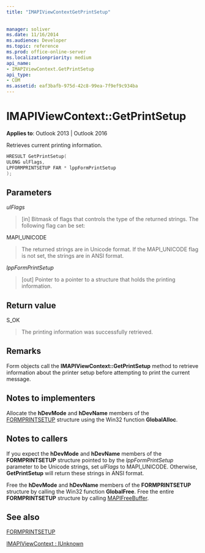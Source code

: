 ```yaml
---
title: "IMAPIViewContextGetPrintSetup"
 
 
manager: soliver
ms.date: 11/16/2014
ms.audience: Developer
ms.topic: reference
ms.prod: office-online-server
ms.localizationpriority: medium
api_name:
- IMAPIViewContext.GetPrintSetup
api_type:
- COM
ms.assetid: eaf3bafb-975d-42c8-99ea-7f9ef9c934ba
---
```


# IMAPIViewContext::GetPrintSetup

  
  
**Applies to**: Outlook 2013 | Outlook 2016 
  
Retrieves current printing information.
  
```cpp
HRESULT GetPrintSetup(
ULONG ulFlags,
LPFORMPRINTSETUP FAR * lppFormPrintSetup
);
```

## Parameters

 _ulFlags_
  
> [in] Bitmask of flags that controls the type of the returned strings. The following flag can be set:
    
MAPI_UNICODE 
  
> The returned strings are in Unicode format. If the MAPI_UNICODE flag is not set, the strings are in ANSI format.
    
 _lppFormPrintSetup_
  
> [out] Pointer to a pointer to a structure that holds the printing information.
    
## Return value

S_OK 
  
> The printing information was successfully retrieved.
    
## Remarks

Form objects call the **IMAPIViewContext::GetPrintSetup** method to retrieve information about the printer setup before attempting to print the current message. 
  
## Notes to implementers

Allocate the **hDevMode** and **hDevName** members of the [FORMPRINTSETUP](formprintsetup.md) structure using the Win32 function **GlobalAlloc**.
  
## Notes to callers

If you expect the **hDevMode** and **hDevName** members of the **FORMPRINTSETUP** structure pointed to by the  _lppFormPrintSetup_ parameter to be Unicode strings, set  _ulFlags_ to MAPI_UNICODE. Otherwise, **GetPrintSetup** will return these strings in ANSI format. 
  
Free the **hDevMode** and **hDevName** members of the **FORMPRINTSETUP** structure by calling the Win32 function **GlobalFree**. Free the entire **FORMPRINTSETUP** structure by calling [MAPIFreeBuffer](mapifreebuffer.md). 
  
## See also



[FORMPRINTSETUP](formprintsetup.md)
  
[IMAPIViewContext : IUnknown](imapiviewcontextiunknown.md)

